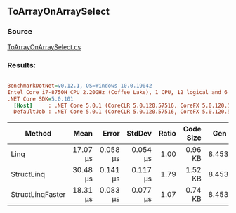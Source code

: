 ﻿## ToArrayOnArraySelect

### Source
[ToArrayOnArraySelect.cs](../../src/StructLinq.Benchmark/ToArrayOnArraySelect.cs)

### Results:
``` ini

BenchmarkDotNet=v0.12.1, OS=Windows 10.0.19042
Intel Core i7-8750H CPU 2.20GHz (Coffee Lake), 1 CPU, 12 logical and 6 physical cores
.NET Core SDK=5.0.101
  [Host]     : .NET Core 5.0.1 (CoreCLR 5.0.120.57516, CoreFX 5.0.120.57516), X64 RyuJIT
  DefaultJob : .NET Core 5.0.1 (CoreCLR 5.0.120.57516, CoreFX 5.0.120.57516), X64 RyuJIT


```
|           Method |     Mean |    Error |   StdDev | Ratio | Code Size |  Gen 0 |  Gen 1 | Gen 2 | Allocated |
|----------------- |---------:|---------:|---------:|------:|----------:|-------:|-------:|------:|----------:|
|             Linq | 17.07 μs | 0.058 μs | 0.054 μs |  1.00 |   0.96 KB | 8.4534 | 1.0376 |     - |  39.13 KB |
|       StructLinq | 30.48 μs | 0.141 μs | 0.117 μs |  1.79 |   1.52 KB | 8.4534 | 0.0305 |     - |  39.15 KB |
| StructLinqFaster | 18.31 μs | 0.083 μs | 0.077 μs |  1.07 |   0.74 KB | 8.4534 | 1.0376 |     - |  39.09 KB |

